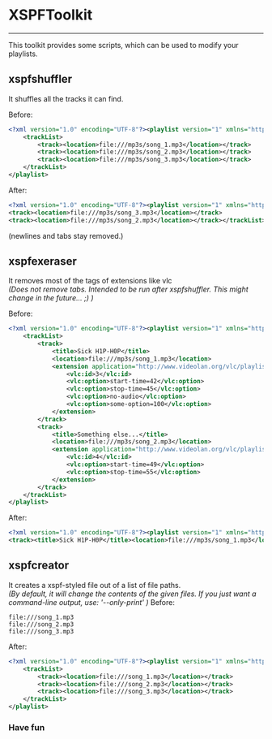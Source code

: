 # XSPFToolkit
* * *
This toolkit provides some scripts, which can be used to modify your playlists.

## xspfshuffler
It shuffles all the tracks it can find.

Before:  
```xml
<?xml version="1.0" encoding="UTF-8"?><playlist version="1" xmlns="http://xspf.org/ns/0/">
	<trackList>
		<track><location>file:///mp3s/song_1.mp3</location></track>
		<track><location>file:///mp3s/song_2.mp3</location></track>
		<track><location>file:///mp3s/song_3.mp3</location></track>
	</trackList>
</playlist>
```

After:  
```xml
<?xml version="1.0" encoding="UTF-8"?><playlist version="1" xmlns="http://xspf.org/ns/0/"><trackList><track><location>file:///mp3s/song_1.mp3</location></track>
<track><location>file:///mp3s/song_3.mp3</location></track>
<track><location>file:///mp3s/song_2.mp3</location></track></trackList></playlist>
```
(newlines and tabs stay removed.)

## xspfexeraser
It removes most of the tags of extensions like vlc  
*(Does not remove tabs. Intended to be run after xspfshuffler. This might change in the future... ;) )*

Before:  
```xml
<?xml version="1.0" encoding="UTF-8"?><playlist version="1" xmlns="http://xspf.org/ns/0/" xmlns:vlc="http://www.videolan.org/vlc/playlist/ns/0/">
	<trackList>
		<track>
			<title>Sick H1P-H0P</title>
			<location>file:///mp3s/song_1.mp3</location>
			<extension application="http://www.videolan.org/vlc/playlist/0">
				<vlc:id>3</vlc:id>
				<vlc:option>start-time=42</vlc:option>
				<vlc:option>stop-time=45</vlc:option>
				<vlc:option>no-audio</vlc:option>
				<vlc:option>some-option=100</vlc:option>
			</extension>
		</track>
		<track>
			<title>Something else...</title>
			<location>file:///mp3s/song_2.mp3</location>
			<extension application="http://www.videolan.org/vlc/playlist/0">
				<vlc:id>4</vlc:id>
				<vlc:option>start-time=49</vlc:option>
				<vlc:option>stop-time=55</vlc:option>
			</extension>
		</track>
	</trackList>
</playlist>
```

After:  
```xml
<?xml version="1.0" encoding="UTF-8"?><playlist version="1" xmlns="http://xspf.org/ns/0/"><trackList><track><title>Something else...</title><location>file:///mp3s/song_2.mp3</location></track>
<track><title>Sick H1P-H0P</title><location>file:///mp3s/song_1.mp3</location></track></trackList></playlist> 
```

## xspfcreator
It creates a xspf-styled file out of a list of file paths.  
*(By default, it will change the contents of the given files. If you just want a command-line output, use: '--only-print' )*
Before:  
```
file:///song_1.mp3
file:///song_2.mp3
file:///song_3.mp3
```

After:  
```xml
<?xml version="1.0" encoding="UTF-8"?><playlist version="1" xmlns="http://xspf.org/ns/0/">
	<trackList>
		<track><location>file:///song_1.mp3</location></track>
		<track><location>file:///song_2.mp3</location></track>
		<track><location>file:///song_3.mp3</location></track>
	</trackList>
</playlist>
```

### Have fun